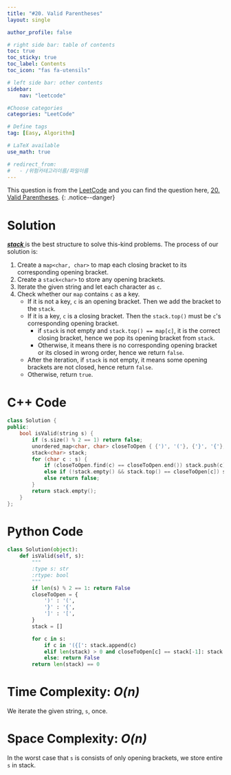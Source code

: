 ```yaml
---
title: "#20. Valid Parentheses"
layout: single

author_profile: false

# right side bar: table of contents
toc: true
toc_sticky: true
toc_label: Contents
toc_icon: "fas fa-utensils"

# left side bar: other contents
sidebar:
    nav: "leetcode"

#Choose categories
categories: "LeetCode"

# Define tags
tag: [Easy, Algorithm]

# LaTeX available
use_math: true

# redirect_from:
#   - /위험카테고리이름/파일이름
---
```


This question is from the [LeetCode](https://leetcode.com) and you can find the question here, [20. Valid Parentheses](https://leetcode.com/problems/valid-parentheses/).
{: .notice--danger}

# Solution
[***stack*** ](../../study-note/stack/) is the best structure to solve this-kind problems. The process of our solution is:

1. Create a `map<char, char>` to map each closing bracket to its corresponding opening bracket.
2. Create a `stack<char>` to store any opening brackets.
3. Iterate the given string and let each character as `c`.
4. Check whether our `map` contains `c` as a key.
   + If it is not a key, `c` is an opening bracket. Then we add the bracket to the `stack`.
   + If it is a key, `c` is a closing bracket. Then the `stack.top()` must be `c`'s corresponding opening bracket.
     + if `stack` is not empty and `stack.top() == map[c]`, it is the correct closing bracket, hence we pop its opening bracket from `stack`.
     + Otherwise, it means there is no corresponding opening bracket or its closed in wrong order, hence we return `false`.
   + After the iteration, if `stack` is not empty, it means some opening brackets are not closed, hence return `false`.
   + Otherwise, return `true`.

# C++ Code
```c++
class Solution {
public:
    bool isValid(string s) {
        if (s.size() % 2 == 1) return false;
        unordered_map<char, char> closeToOpen { {')', '('}, {'}', '{'}, {']', '['} };
        stack<char> stack;
        for (char c : s) {
            if (closeToOpen.find(c) == closeToOpen.end()) stack.push(c);
            else if (!stack.empty() && stack.top() == closeToOpen[c]) stack.pop();
            else return false;
        }
        return stack.empty();
    }
};
```

# Python Code
~~~python
class Solution(object):
    def isValid(self, s):
        """
        :type s: str
        :rtype: bool
        """
        if len(s) % 2 == 1: return False
        closeToOpen = { 
            ')' : '(',
            '}' : '{',
            ']' : '[',
        }
        stack = []

        for c in s:
            if c in '({[': stack.append(c)
            elif len(stack) > 0 and closeToOpen[c] == stack[-1]: stack.pop()
            else: return False
        return len(stack) == 0
~~~

# Time Complexity: *$O(n)$*
We iterate the given string, `s`, once.

# Space Complexity: *$O(n)$*
In the worst case that `s` is consists of only opening brackets, we store entire `s` in stack.
